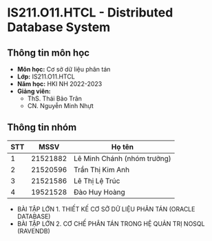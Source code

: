 # IS211.O11.HTCL - Distributed Database System
## Thông tin môn học
* **Môn học:** Cơ sở dữ liệu phân tán
* **Lớp:** IS211.O11.HTCL
* **Năm học:** HKI NH 2022-2023
* **Giảng viên:** 
  * ThS. Thái Bảo Trân
  * CN. Nguyễn Minh Nhựt

## Thông tin nhóm
STT | MSSV | Họ tên 
--- | -------|------
1 | 21521882 | Lê Minh Chánh (nhóm trưởng)
2 | 21520596 | Trần Thị Kim Anh
3 | 21521586 | Lê Thị Lệ Trúc
4 | 19521528 | Đào Huy Hoàng

* BÀI TẬP LỚN 1. THIẾT KẾ CƠ SỞ DỮ LIỆU PHÂN TÁN (ORACLE DATABASE)
* BÀI TẬP LỚN 2. CƠ CHẾ PHÂN TÁN TRONG HỆ QUẢN TRỊ NOSQL (RAVENDB)